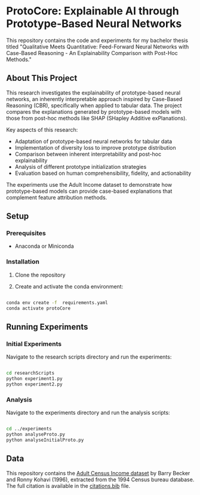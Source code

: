 
# ProtoCore: Explainable AI through Prototype-Based Neural Networks
This repository contains the code and experiments for my bachelor thesis titled "Qualitative Meets Quantitative: Feed-Forward Neural Networks with Case-Based Reasoning - An Explainability Comparison with Post-Hoc Methods."

## About This Project
This research investigates the explainability of prototype-based neural networks, an inherently interpretable approach inspired by Case-Based Reasoning (CBR), specifically when applied to tabular data. The project compares the explanations generated by prototype-based models with those from post-hoc methods like SHAP (SHapley Additive exPlanations).

Key aspects of this research:
- Adaptation of prototype-based neural networks for tabular data
- Implementation of diversity loss to improve prototype distribution
- Comparison between inherent interpretability and post-hoc explainability
- Analysis of different prototype initialization strategies
- Evaluation based on human comprehensibility, fidelity, and actionability

The experiments use the Adult Income dataset to demonstrate how prototype-based models can provide case-based explanations that complement feature attribution methods.

## Setup

### Prerequisites
- Anaconda or Miniconda

### Installation
1. Clone the repository

2. Create and activate the conda environment:
```bash

conda env create -f  requirements.yaml
conda activate protoCore
```

## Running Experiments

### Initial Experiments
Navigate to the research scripts directory and run the experiments:
```bash

cd researchScripts
python experiment1.py
python experiment2.py
```

### Analysis
Navigate to the experiments directory and run the analysis scripts:

```bash

cd ../experiments
python analyseProto.py
python analyseInitialProto.py
```


## Data
This repository contains the [Adult Census Income dataset](https://archive.ics.uci.edu/dataset/2/adult) by Barry Becker and Ronny Kohavi (1996), extracted from the 1994 Census bureau database. The full citation is available in the [citations.bib](./citations.bib) file.